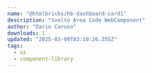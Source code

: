 ```yaml
---
name: "@htmlbricks/hb-dashboard-card1"
description: "Svelte Area Code WebComponent"
author: "Dario Caruso"
downloads: 1
updated: "2025-03-09T03:10:26.355Z"
tags: 
  - ui
  - component-library
---
```

